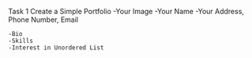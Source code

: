 Task 1
    Create a Simple Portfolio
    -Your Image
    -Your Name
    -Your Address, Phone Number, Email

    -Bio
    -Skills
    -Interest in Unordered List